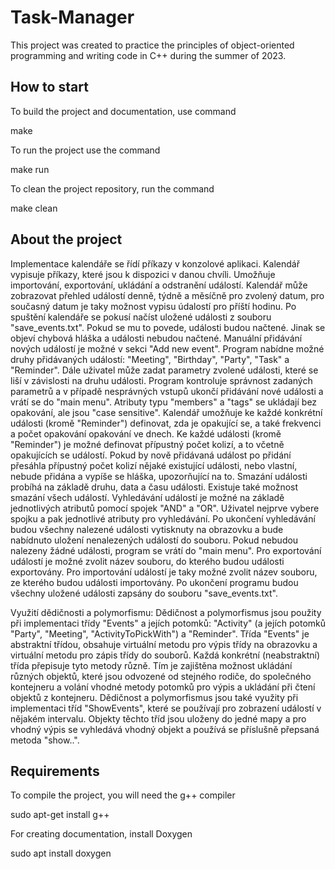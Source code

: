 # Task-Manager
This project was created to practice the principles of object-oriented programming and writing code in C++ during the summer of 2023.

## How to start

To build the project and documentation, use command

make

To run the project use the command

make run

To clean the project repository, run the command

make clean

## About the project
Implementace kalendáře se řídí příkazy v konzolové aplikaci. Kalendář vypisuje příkazy, které jsou
k dispozici v danou chvíli. Umožňuje importování, exportování, ukládání a odstranění událostí. Kalendář 
může zobrazovat přehled událostí denně, týdně a měsíčně pro zvolený datum, pro současný datum je taky
možnost vypisu údalostí pro příští hodinu.
	Po spuštění kalendáře se pokusí načíst uložené události z souboru "save_events.txt". Pokud se mu 
to povede, události budou načtené. Jinak se objeví chybová hláška a události nebudou načtené.
	Manuální přidávání nových událostí je možné v sekci "Add new event". Program nabídne možné druhy 
přidávaných událostí: "Meeting", "Birthday", "Party", "Task" a "Reminder". Dále uživatel může zadat 
parametry zvolené události, které se liší v závislosti na druhu události. Program kontroluje správnost 
zadaných parametrů a v případě nesprávných vstupů ukončí přidávání nové události a vrátí se do "main menu". 
Atributy typu "members" a "tags" se ukládají bez opakování, ale jsou "case sensitive".
	Kalendář umožňuje ke každé konkrétní události (kromě "Reminder") definovat, zda je opakující se, 
a také frekvenci a počet opakování opakování ve dnech.
	Ke každé události (kromě "Reminder") je možné definovat přípustný počet kolizí, a to včetně 
opakujících se událostí. Pokud by nově přidávaná událost po přidání přesáhla přípustný počet kolizí nějaké 
existující události, nebo vlastní, nebude přidána a vypíše se hláška, upozorňující na to.
	Smazání události probíhá na základě druhu, data a času události. Existuje také možnost smazání všech 
událostí.
	Vyhledávání událostí je možné na základě jednotlivých atributů pomocí spojek "AND" a "OR". Uživatel 
nejprve vybere spojku a pak jednotlivé atributy pro vyhledávání. Po ukončení vyhledávání budou všechny 
nalezené události vytisknuty na obrazovku a bude nabídnuto uložení nenalezených událostí do souboru. Pokud 
nebudou nalezeny žádné události, program se vrátí do "main menu". Pro exportování událostí je možné zvolit 
název souboru, do kterého budou události exportovány.
	Pro importování událostí je taky možné zvolit název souboru, ze kterého budou události importovány. 
Po ukončení programu budou všechny uložené události zapsány do souboru "save_events.txt".

Využití dědičnosti a polymorfismu:
	Dědičnost a polymorfismus jsou použity při implementaci třídy "Events" a jejích potomků: "Activity" 
(a jejích potomků "Party", "Meeting", "ActivityToPickWith") a "Reminder". Třída "Events" je abstraktní 
třídou, obsahuje virtuální metodu pro výpis třídy na obrazovku a virtuální metodu pro zápis třídy do souborů.
	Každá konkrétní (neabstraktní) třída přepisuje tyto metody různě. Tím je zajištěna možnost ukládání 
různých objektů, které jsou odvozené od stejného rodiče, do společného kontejneru a volání vhodné metody 
potomků pro výpis a ukládání při čtení objektů z kontejneru.
	Dědičnost a polymorfismus jsou také využity při implementaci tříd "ShowEvents", které se používají 
pro zobrazení událostí v nějakém intervalu. Objekty těchto tříd jsou uloženy do jedné mapy a pro vhodný výpis 
se vyhledává vhodný objekt a používá se příslušně přepsaná metoda "show..".

## Requirements
To compile the project, you will need the g++ compiler

sudo apt-get install g++

For creating documentation, install Doxygen

sudo apt install doxygen
